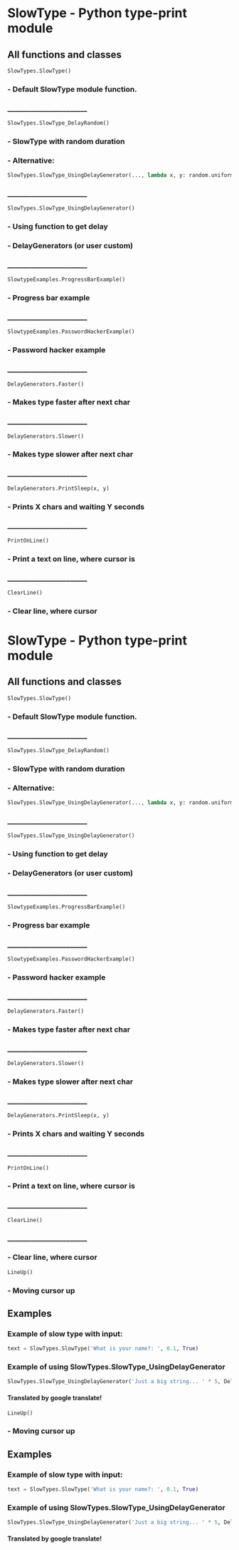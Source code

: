 # SlowType - Python type-print module
## All functions and classes
```python
SlowTypes.SlowType()
```
### - Default SlowType module function.
### _______________________
```python
SlowTypes.SlowType_DelayRandom()
```
### - SlowType with random duration
### - Alternative:
```python
SlowTypes.SlowType_UsingDelayGenerator(..., lambda x, y: random.uniform(0.1, 0.2))
```
### _______________________
```python
SlowTypes.SlowType_UsingDelayGenerator()
```
### - Using function to get delay
### - DelayGenerators (or user custom)
### _______________________
```python
SlowtypeExamples.ProgressBarExample()
```
### - Progress bar example
### _______________________
```python
SlowtypeExamples.PasswordHackerExample()
```
### - Password hacker example
### _______________________
```python
DelayGenerators.Faster()
```
### - Makes type faster after next char
### _______________________
```python
DelayGenerators.Slower()
```
### - Makes type slower after next char
### _______________________
```python
DelayGenerators.PrintSleep(x, y)
```
### - Prints X chars and waiting Y seconds
### _______________________
```python
PrintOnLine()
```
### - Print a text on line, where cursor is
### _______________________
```python
ClearLine()
```
### - Clear line, where cursor
# SlowType - Python type-print module
## All functions and classes
```python
SlowTypes.SlowType()
```
### - Default SlowType module function.
### _______________________
```python
SlowTypes.SlowType_DelayRandom()
```
### - SlowType with random duration
### - Alternative:
```python
SlowTypes.SlowType_UsingDelayGenerator(..., lambda x, y: random.uniform(0.1, 0.2))
```
### _______________________
```python
SlowTypes.SlowType_UsingDelayGenerator()
```
### - Using function to get delay
### - DelayGenerators (or user custom)
### _______________________
```python
SlowtypeExamples.ProgressBarExample()
```
### - Progress bar example
### _______________________
```python
SlowtypeExamples.PasswordHackerExample()
```
### - Password hacker example
### _______________________
```python
DelayGenerators.Faster()
```
### - Makes type faster after next char
### _______________________
```python
DelayGenerators.Slower()
```
### - Makes type slower after next char
### _______________________
```python
DelayGenerators.PrintSleep(x, y)
```
### - Prints X chars and waiting Y seconds
### _______________________
```python
PrintOnLine()
```
### - Print a text on line, where cursor is
### _______________________
```python
ClearLine()
```
### _______________________
### - Clear line, where cursor
```python
LineUp()
```
### - Moving cursor up
## Examples
### Example of slow type with input:
```python
text = SlowTypes.SlowType('What is your name?: ', 0.1, True)
```
### Example of using SlowTypes.SlowType_UsingDelayGenerator
```python
SlowTypes.SlowType_UsingDelayGenerator('Just a big string... ' * 5, DelayGenerators.Faster, 10)
```
#### Translated by google translate!
```python
LineUp()
```
### - Moving cursor up
## Examples
### Example of slow type with input:
```python
text = SlowTypes.SlowType('What is your name?: ', 0.1, True)
```
### Example of using SlowTypes.SlowType_UsingDelayGenerator
```python
SlowTypes.SlowType_UsingDelayGenerator('Just a big string... ' * 5, DelayGenerators.Faster, 10)
```
#### Translated by google translate!

